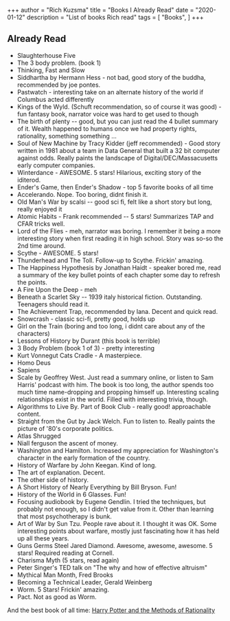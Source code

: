 +++
author = "Rich Kuzsma"
title = "Books I Already Read"
date = "2020-01-12"
description = "List of books Rich read"
tags = [
    "Books",
]
+++

## Already Read
* Slaughterhouse Five
* The 3 body problem. (book 1)
* Thinking, Fast and Slow
* Siddhartha by Hermann Hess - not bad, good story of the buddha, recommended by joe pontes.
* Pastwatch - interesting take on an alternate history of the world if Columbus acted differently
* Kings of the Wyld. (Schuft recommendation, so of course it was good) - fun fantasy book, narrator voice was hard to get used to though
* The birth of plenty -- good, but you can just read the 4 bullet summary of it. Wealth happened to humans once we had property rights, rationality, something something ...
* Soul of New Machine by Tracy Kidder (jeff recommended) - Good story written in 1981 about a team in Data General that built a 32 bit computer against odds. Really paints the landscape of Digital/DEC/Massacusetts early computer companies.
* Winterdance - AWESOME. 5 stars! Hilarious, exciting story of the iditerod.
* Ender's Game, then Ender's Shadow - top 5 favorite books of all time
* Accelerando. Nope. Too boring, didnt finish it.
* Old Man's War by scalsi -- good sci fi, felt like a short story but long, really enjoyed it
* Atomic Habits - Frank recommended -- 5 stars! Summarizes TAP and CFAR tricks well.
* Lord of the Flies - meh, narrator was boring. I remember it being a more interesting story when first reading it in high school. Story was so-so the 2nd time around.
* Scythe - AWESOME. 5 stars!
* Thunderhead and The Toll. Follow-up to Scythe. Frickin' amazing.
* The Happiness Hypothesis by Jonathan Haidt - speaker bored me, read a summary of the key bullet points of each chapter some day to refresh the points.
* A Fire Upon the Deep - meh
* Beneath a Scarlet Sky -- 1939 italy historical fiction. Outstanding. Teenagers should read it.
* The Achievement Trap, recommended by Iana. Decent and quick read.
* Snowcrash - classic sci-fi, pretty good, holds up
* Girl on the Train (boring and too long, i didnt care about any of the characters)
* Lessons of History by Durant (this book is terrible)
* 3 Body Problem (book 1 of 3) - pretty interesting
* Kurt Vonnegut Cats Cradle - A masterpiece.
* Homo Deus
* Sapiens
* Scale by Geoffrey West. Just read a summary online, or listen to Sam Harris' podcast with him. The book is too long, the author spends too much time name-dropping and propping himself up. Interesting scaling relationships exist in the world. Filled with interesting trivia, though.
* Algorithms to Live By. Part of Book Club - really good! approachable content.
* Straight from the Gut by Jack Welch. Fun to listen to. Really paints the picture of '80's corporate politics.
* Atlas Shrugged 
* Niall ferguson the ascent of money.
* Washington and Hamilton. Increased my appreciation for Washington's character in the early formation of the country.
* History of Warfare by John Keegan. Kind of long.
* The art of explanation. Decent.
* The other side of history.
* A Short History of Nearly Everything by Bill Bryson. Fun!
* History of the World in 6 Glasses. Fun!
* Focusing audiobook by Eugene Gendlin. I tried the techniques, but probably not enough, so I didn't get value from it. Other than learning that most psychotherapy is bunk.
* Art of War by Sun Tzu. People rave about it. I thought it was OK. Some interesting points about warfare, mostly just fascinating how it has held up all these years.
* Guns Germs Steel Jared Diamond. Awesome, awesome, awesome. 5 stars! Required reading at Cornell.
* Charisma Myth (5 stars, read again)
* Peter Singer's TED talk on "The why and how of effective altruism"
* Mythical Man Month, Fred Brooks
* Becoming a Technical Leader, Gerald Weinberg
* Worm. 5 Stars! Frickin' amazing.
* Pact. Not as good as Worm.

And the best book of all time: [Harry Potter and the Methods of Rationality](https://www.hpmor.com)
